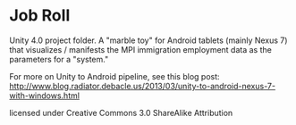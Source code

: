 Job Roll
=======
Unity 4.0 project folder. A "marble toy" for Android tablets (mainly Nexus 7) that visualizes / manifests the MPI immigration employment data as the parameters for a "system."   

For more on Unity to Android pipeline, see this blog post: http://www.blog.radiator.debacle.us/2013/03/unity-to-android-nexus-7-with-windows.html  

licensed under Creative Commons 3.0 ShareAlike Attribution
